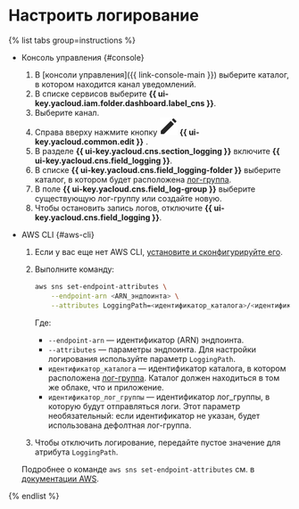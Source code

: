 # Настроить логирование

{% list tabs group=instructions %}

- Консоль управления {#console}

    1. В [консоли управления]({{ link-console-main }}) выберите каталог, в котором находится канал уведомлений.
    1. В списке сервисов выберите **{{ ui-key.yacloud.iam.folder.dashboard.label_cns }}**.
    1. Выберите канал.
    1. Справа вверху нажмите кнопку ![image](../../_assets/edit.svg) **{{ ui-key.yacloud.common.edit }}** .
    1. В разделе **{{ ui-key.yacloud.cns.section_logging }}** включите **{{ ui-key.yacloud.cns.field_logging }}**.
    1. В списке **{{ ui-key.yacloud.cns.field_logging-folder }}** выберите каталог, в котором будет расположена [лог-группа](../../logging/concepts/log-group.md).
    1. В поле **{{ ui-key.yacloud.cns.field_log-group }}** выберите существующую лог-группу или создайте новую.
    1. Чтобы остановить запись логов, отключите **{{ ui-key.yacloud.cns.field_logging }}**.

- AWS CLI {#aws-cli}

    1. Если у вас еще нет AWS CLI, [установите и сконфигурируйте его](../../storage/tools/aws-cli.md).
    1. Выполните команду:

        ```bash
        aws sns set-endpoint-attributes \
            --endpoint-arn <ARN_эндпоинта> \
            --attributes LoggingPath=<идентификатор_каталога>/<идентификатор_лог_группы>
        ```

        Где:

        * `--endpoint-arn` — идентификатор (ARN) эндпоинта.
        * `--attributes` — параметры эндпоинта. Для настройки логирования используйте параметр `LoggingPath`.
        * `идентификатор_каталога` — идентификатор каталога, в котором расположена [лог-группа](../../logging/concepts/log-group.md). Каталог должен находиться в том же облаке, что и приложение.
        * `идентификатор_лог_группы` — идентификатор лог_группы, в которую будут отправляться логи. Этот параметр необязательный: если идентификатор не указан, будет использована дефолтная лог-группа.

    1. Чтобы отключить логирование, передайте пустое значение для атрибута `LoggingPath`.        

    Подробнее о команде `aws sns set-endpoint-attributes` см. в [документации AWS](https://awscli.amazonaws.com/v2/documentation/api/latest/reference/sns/set-endpoint-attributes.html).


{% endlist %}